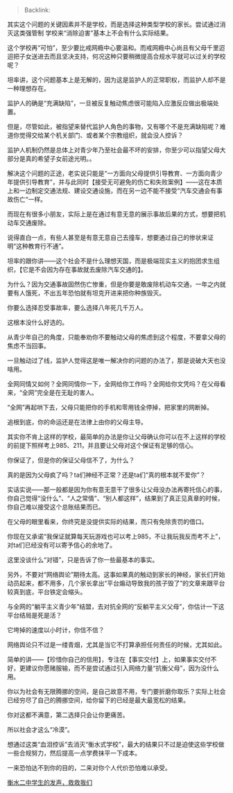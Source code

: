 > Backlink: 

其实这个问题的关键因素并不是学校，而是选择这种类型学校的家长。尝试通过消灭这类强管制 学校来“消除迫害”基本上不会有什么实际结果。  
  
这个学校再“可怕”，至少要比戒网瘾中心要温和。而戒网瘾中心尚且有父母千里迢迢把子女送进去而且坚决支持，何况这种只要稍微提高合规水平就可以过关的学校呢？  
  
坦率讲，这个问题基本上是无解的，因为这是监护人的正常职权，而监护人却不是一种理想存在。  
  
监护人的确是“充满缺陷”，一旦被反复触动焦虑很可能陷入应激反应做出极端处置。  
  
但是，尽管如此，被指望来替代监护人角色的事物，又有哪个不是充满缺陷呢？难道你觉得交给某个机关部门、或者某个宗教组织，就会没人控诉？  
  
监护人机制仍然是总体上对青少年乃至社会最不坏的安排，你至少可以指望父母大部分是真的希望子女前途光明。。  
  
解决这个问题的正途，老实说只能是“一方面向父母提供引导教育、一方面向青少年提供引导教育”，并与此同时【接受无可避免的伤亡和失败案例】——这在本质上和一边制定交通法规、建设交通设施，而在另一边不能不接受“汽车交通会有事故伤亡“一样。  
  
而现在有很多小朋友，实际上是在通过有意无意的展示事故后果的方式，想要把机动车交通废除。  
  
说得直白一点，有些人甚至是有意无意自己去撞车，想要通过自己的惨状来证明“这种教育行不通”。  
  
坦率的跟你讲——这个社会不是什么理想天国，而是极端现实主义的抱团求生组织，【它是不会因为存在事故就去废除汽车交通的】。  
  
为什么？因为交通事故固然伤亡惨重，但是你要是敢废除机动车交通，一年之内就要有人饿死，不出五年恐怕就有坦克开进来把你种族毁灭。  
  
你要么选择忍受事故率，要么选择八年死几千万人。  
  
这根本没什么好选的。  
  
从青少年自己的角度，只能奉劝你不要触动父母的焦虑到这个程度，不要拿父母的焦虑不当回事。  
  
一旦触动过了线，监护人觉得这是唯一解决你的问题的办法了，那是说破大天也没啥用。  
  
全网同情又如何？全网同情你一下，全网给你工作吗？全网给你文凭吗？在父母看来，“全网”完全是在无耻的害人。  
  
“全网”再起哄下去，父母只能把你的手机和零用钱全停掉，把家里的网断掉。  
  
追根到底，你的命运还是在法律上由你的父母主导。  
  
其实你不肯上这样的学校，最简单的办法是你让父母确认你可以在不上这样的学校的前提下照样考上985、211，并且要让父母对这个保证有足够的信心。  
  
你保证了，但是你的保证父母信不了，为什么？  
  
真的是因为父母疯了吗？ta们神经不正常？还是ta们“真的根本就不爱你”？  
  
实话实说——那一般都是因为你有意无意干了很多让父母没办法再寄托信心的事，你自己觉得“没什么”、“人之常情”、“别人都这样”，结果到了真正见真章的时候，你自己难以接受这个总账结果而已。  
  
在父母的眼里看来，你终究是没提供实际的结果，而只有免除责罚的借口。  
  
你现在又承诺“我保证就算每天玩游戏也可以考上985，不让我玩我反而考不上”，对ta们已经没有可以寄予信心的余地了。  
  
这里没谈什么“对错”，只是告诉了你一些最基本的事实。  
  
另外，不要对“网络舆论”期待太高。这事如果真的触动到家长的神经，家长们开始动员起来，都不用多，几个家长拿出“平台煽动导致我的孩子毁了”的文章来跟平台较真到底，平台铁定会缩头。  
  
与全网的“躺平主义青少年”结盟，去对抗全网的“反躺平主义父母”，你估计一下这平台结局是死是活？  
  
它垮掉的速度以小时计，你信不信？  
  
网络舆论只不过是一缕青烟，尤其是当它不打算承担任何责任的时候，尤其如此。  
  
简单的讲——【珍惜你自己的信用】，专注在【事实交付】上，如果事实交付不好，更建议你愿赌服输，而不是尝试通过引入网络力量“抗衡父母”，因为没什么用。  
  
你以为社会有无限腾挪的空间，是自己故意不用，专门要折磨你取乐？实际上社会已经穷尽了自己的腾挪空间，给你留下的已经是最大最宽松的结果。  
  
你对这都不满意，第二选择只会让你更痛苦。  
  
所以社会才这么“冷漠”。  
  
想通过这类“血泪控诉”去消灭“衡水式学校”，最大的结果只不过是迫使这些学校做一些合规努力，然后提高一点学费抹平一下成本。  
  
一来恐怕达不到你的目的，二来对你个人代价恐怕难以承受。  
  
[衡水二中学生的发声，救救我们](https://zhuanlan.zhihu.com/p/601321756)
